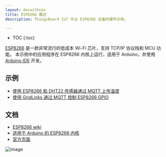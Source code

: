 ```yaml
---
layout: docwithnav
title: ESP8266 概述
description: ThingsBoard IoT 平台 ESP8266 设备的硬件示例。

---
```


* TOC
{:toc}

[ESP8266](https://en.wikipedia.org/wiki/ESP8266) 是一款非常流行的低成本 Wi-Fi 芯片，支持 TCP/IP 协议栈和 MCU 功能。
本示例中的应用程序在 ESP8266 内核上运行，适用于 Arduino，并使用 [Arduino IDE](https://www.arduino.cc/en/Main/Software) 开发。

## 示例

- [使用 ESP8266 和 DHT22 传感器通过 MQTT 上传温度](/docs/samples/esp8266/temperature/)
- [使用 GridLinks 通过 MQTT 控制 ESP8266 GPIO](/docs/samples/esp8266/gpio/)

## 文档

- [ESP8266 wiki](https://en.wikipedia.org/wiki/ESP8266)
- [适用于 Arduino 的 ESP8266 内核](https://github.com/esp8266/Arduino)
- [官方页面](https://espressif.com/en/products/hardware/esp8266ex/overview)

![image](/images/samples/arduino/temperature/esp8266-pinout.png)